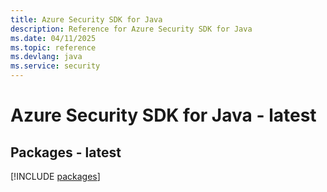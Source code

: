 ```yaml
---
title: Azure Security SDK for Java
description: Reference for Azure Security SDK for Java
ms.date: 04/11/2025
ms.topic: reference
ms.devlang: java
ms.service: security
---
```

# Azure Security SDK for Java - latest
## Packages - latest
[!INCLUDE [packages](security-index.md)]